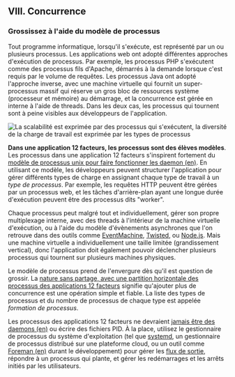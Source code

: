 ## VIII. Concurrence

### Grossissez à l'aide du modèle de processus

Tout programme informatique, lorsqu'il s'exécute, est représenté par un ou plusieurs processus. Les applications web ont adopté différentes approches d'exécution de processus. Par exemple, les processus PHP s'exécutent comme des processus fils d'Apache, démarrés à la demande lorsque c'est requis par le volume de requêtes. Les processus Java ont adopté l'approche inverse, avec une machine virtuelle qui fournit un super-processus massif qui réserve un gros bloc de ressources système (processeur et mémoire) au démarrage, et la concurrence est gérée en interne à l'aide de threads. Dans les deux cas, les processus qui tournent sont à peine visibles aux développeurs de l'application.

![La scalabilité est exprimée par des processus qui s'exécutent, la diversité de la charge de travail est exprimée par les types de processus](/images/process-types.png)

**Dans une application 12 facteurs, les processus sont des élèves modèles**. Les processus dans une application 12 facteurs s'inspirent fortement du [modèle de processus unix pour faire fonctionner les daemon (en)](https://adam.herokuapp.com/past/2011/5/9/applying_the_unix_process_model_to_web_apps/). En utilisant ce modèle, les développeurs peuvent structurer l'application pour gérer différents types de charge en assignant chaque type de travail à un _type de processus_. Par exemple, les requêtes HTTP peuvent être gérées par un processus web, et les tâches d'arrière-plan ayant une longue durée d'exécution peuvent être des processus dits "worker".

Chaque processus peut malgré tout et individuellement, gérer son propre multiplexage interne, avec des threads à l'intérieur de la machine virtuelle d'exécution, ou à l'aide du modèle d'évènements asynchrones que l'on retrouve dans des outils comme [EventMachine](https://github.com/eventmachine/eventmachine), [Twisted](http://twistedmatrix.com/trac/), ou [Node.js](http://nodejs.org/). Mais une machine virtuelle a individuellement une taille limitée (grandissement vertical), donc l'application doit également pouvoir déclencher plusieurs processus qui tournent sur plusieurs machines physiques.

Le modèle de processus prend de l'envergure dès qu'il est question de grossir. La [nature sans partage, avec une partition horizontale des processus des applications 12 facteurs](./processes) signifie qu'ajouter plus de concurrence est une opération simple et fiable. La liste des types de processus et du nombre de processus de chaque type est appelée _formation de processus_.

Les processus des applications 12 facteurs ne devraient [jamais être des daemons (en)](https://dustin.sallings.org/2010/02/28/running-processes.html) ou écrire des fichiers PID. À la place, utilisez le gestionnaire de processus du système d'exploitation (tel que [systemd](https://www.freedesktop.org/wiki/Software/systemd/), un gestionnaire de processus distribué sur une plateforme cloud, ou un outil comme [Foreman (en)](http://blog.daviddollar.org/2011/05/06/introducing-foreman.html) durant le développement) pour gérer les [flux de sortie](./logs), répondre à un processus qui plante, et gérer les redémarrages et les arrêts initiés par les utilisateurs.
